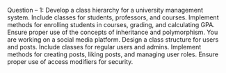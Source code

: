 Question – 1:
Develop a class hierarchy for a university management system. Include classes for students, professors, and courses. Implement methods for enrolling students in courses, grading, and calculating GPA. Ensure proper use of the concepts of inheritance and polymorphism.
You are working on a social media platform. Design a class structure for users and posts. Include classes for regular users and admins. Implement methods for creating posts, liking posts, and managing user roles. Ensure proper use of access modifiers for security.
